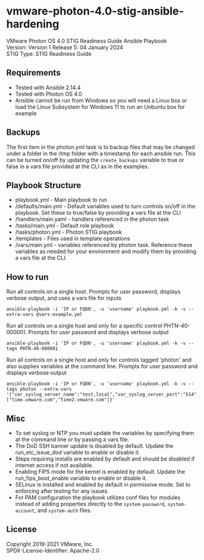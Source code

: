 # vmware-photon-4.0-stig-ansible-hardening
VMware Photon OS 4.0 STIG Readiness Guide Ansible Playbook  
Version: Version 1 Release 5: 04 January 2024  
STIG Type: STIG Readiness Guide  

## Requirements
- Tested with Ansible 2.14.4
- Tested with Photon OS 4.0
- Ansible cannot be run from Windows so you will need a Linux box or load the Linux Subsystem for Windows 11 to run an Unbuntu box for example

## Backups
The first item in the photon.yml task is to backup files that may be changed under a folder in the /tmp folder with a timestamp for each ansible run.
This can be turned on/off by updating the `create_backups` variable to true or false in a vars file provided at the CLI as in the examples.

## Playbook Structure

- playbook.yml - Main playbook to run
- /defaults/main.yml - Default variables used to turn controls on/off in the playbook.  Set these to true/false by providing a vars file at the CLI
- /handlers/main.yaml - handlers referenced in the photon task
- /tasks/main.yml - Default role playbook
- /tasks/photon.yml - Photon STIG playbook
- /templates - Files used in template operations
- /vars/main.yml - variables referenced by photon task.  Reference these variables as needed for your environment and modify them by providing a vars file at the CLI.

## How to run

Run all controls on a single host. Prompts for user password, displays verbose output, and uses a vars file for inputs
```
ansible-playbook -i 'IP or FQDN', -u 'username' playbook.yml -k -v --extra-vars @vars-example.yml
```

Run all controls on a single host and only for a specific control PHTN-40-000001. Prompts for user password and displays verbose output  
```
ansible-playbook -i 'IP or FQDN', -u 'username' playbook.yml -k -v --tags PHTN-40-000001  
```

Run all controls on a single host and only for controls tagged 'photon' and also supplies variables at the command line. Prompts for user password and displays verbose output
```
ansible-playbook -i 'IP or FQDN', -u 'username' playbook.yml -k -v --tags photon --extra-vars '{"var_syslog_server_name":"test.local","var_syslog_server_port":"514","var_ntp_servers":["time.vmware.com","time2.vmware.com"]}'
```

## Misc
- To set syslog or NTP you must update the variables by specifying them at the command line or by passing a vars file.
- The DoD SSH banner update is disabled by default. Update the run_etc_issue_dod variable to enable or disable it.
- Steps requiring installs are enabled by default and should be disabled if internet access if not available.
- Enabling FIPS mode for the kernel is enabled by default. Update the run_fips_boot_enable variable to enable or disable it.
- SELinux is installed and enabled by default in permissive mode. Set to enforcing after testing for any issues.
- For PAM configuration the playbook utilizes conf files for modules instead of adding properties directly to the `system-password`, `system-account`, and `system-auth` files.

## License
Copyright 2019-2021 VMware, Inc.  
SPDX-License-Identifier: Apache-2.0  
